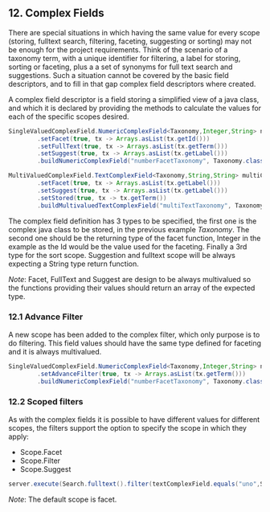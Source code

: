 ## 12. Complex Fields

There are special situations in which having the same value for every scope (storing, fulltext search, filtering,
faceting, suggesting or sorting) may not be enough for the project requirements. Think of the scenario of a taxonomy 
term, with a unique identifier for filtering, a label for storing, sorting or faceting, plus a a set of synonyms 
for full text search and suggestions. Such a situation cannot be covered by the basic field descriptors, and to 
fill in that gap complex field descriptors where created.

A complex field descriptor is a field storing a simplified view of a java class, and which it is declared by providing 
the methods to calculate the values for each of the specific scopes desired.

```java
SingleValuedComplexField.NumericComplexField<Taxonomy,Integer,String> numericComplexField = new ComplexFieldDescriptorBuilder<Taxonomy,Integer,String>()
        .setFacet(true, tx -> Arrays.asList(tx.getId()))
        .setFullText(true, tx -> Arrays.asList(tx.getTerm()))
        .setSuggest(true, tx -> Arrays.asList(tx.getLabel()))
        .buildNumericComplexField("numberFacetTaxonomy", Taxonomy.class, Integer.class, String.class);

MultiValuedComplexField.TextComplexField<Taxonomy,String,String> multiComplexField = new ComplexFieldDescriptorBuilder<Taxonomy,String,String>()
        .setFacet(true, tx -> Arrays.asList(tx.getLabel()))
        .setSuggest(true, tx -> Arrays.asList(tx.getLabel()))
        .setStored(true, tx -> tx.getTerm())
        .buildMultivaluedTextComplexField("multiTextTaxonomy", Taxonomy.class, String.class, String.class);
```

The complex field definition has 3 types to be specified, the first one is the complex java class to be stored, in the previous 
example _Taxonomy_. The second one should be the returning type of the facet function, Integer in the example as the Id would be
the value used for the faceting. Finally a 3rd type for the sort scope. Suggestion and fulltext scope will be always expecting a 
String type return function.

*Note*: Facet, FullText and Suggest are design to be always multivalued so the functions providing their values should return an array of 
the expected type.   

### 12.1 Advance Filter

A new scope has been added to the complex filter, which only purpose is to do filtering. This field values should have the same type 
defined for faceting and it is always multivalued.

```java
SingleValuedComplexField.NumericComplexField<Taxonomy,Integer,String> numericComplexField = new ComplexFieldDescriptorBuilder<Taxonomy,Integer,String>()
        .setAdvanceFilter(true, tx -> Arrays.asList(tx.getTerm()))
        .buildNumericComplexField("numberFacetTaxonomy", Taxonomy.class, Integer.class, String.class);

```
  
### 12.2 Scoped filters

As with the complex fields it is possible to have different values for different scopes, the filters support the option to 
specify the scope in which they apply:
* Scope.Facet
* Scope.Filter
* Scope.Suggest

```java
server.execute(Search.fulltext().filter(textComplexField.equals("uno",Scope.Filter)), assets);
```

*Note*: The default scope is facet.
